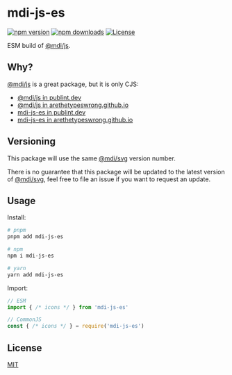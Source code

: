 # mdi-js-es

[![npm version][npm-version-src]][npm-version-href]
[![npm downloads][npm-downloads-src]][npm-downloads-href]
[![License][license-src]][license-href]

ESM build of [@mdi/js](https://www.npmjs.com/package/@mdi/js).

## Why?

[@mdi/js](https://www.npmjs.com/package/@mdi/js) is a great package, but it is only CJS:
- [@mdi/js in publint.dev](https://publint.dev/@mdi/js@7.3.67)
- [@mdi/js in arethetypeswrong.github.io](https://arethetypeswrong.github.io/?p=%40mdi%2Fjs%407.3.67)
- [mdi-js-es in publint.dev](https://publint.dev/mdi-js-es@7.3.67)
- [mdi-js-es in arethetypeswrong.github.io](https://arethetypeswrong.github.io/?p=mdi-js-es%407.3.67)

## Versioning

This package will use the same [@mdi/svg](https://www.npmjs.com/package/@mdi/svg) version number.

There is no guarantee that this package will be updated to the latest version of [@mdi/svg](https://www.npmjs.com/package/@mdi/svg), feel free to file an issue if you want to request an update.

## Usage

Install:

```sh
# pnpm
pnpm add mdi-js-es

# npm
npm i mdi-js-es

# yarn
yarn add mdi-js-es
```

Import:

```js
// ESM
import { /* icons */ } from 'mdi-js-es'

// CommonJS
const { /* icons */ } = require('mdi-js-es')
```

## License

[MIT](./LICENSE)

<!-- Badges -->

[npm-version-src]: https://img.shields.io/npm/v/mdi-js-es?style=flat&colorA=18181B&colorB=F0DB4F
[npm-version-href]: https://npmjs.com/package/mdi-js-es
[npm-downloads-src]: https://img.shields.io/npm/dm/mdi-js-es?style=flat&colorA=18181B&colorB=F0DB4F
[npm-downloads-href]: https://npmjs.com/package/mdi-js-es
[license-src]: https://img.shields.io/github/license/userquin/mdi-js-es.svg?style=flat&colorA=18181B&colorB=F0DB4F
[license-href]: https://github.com/userquin/mdi-js-es/blob/main/LICENSE

